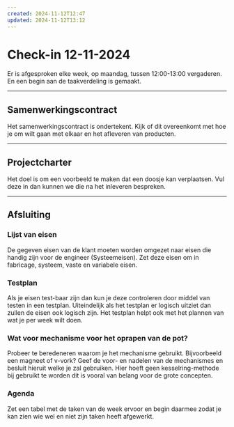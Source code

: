 ```yaml
---
created: 2024-11-12T12:47
updated: 2024-11-12T13:12
---
```



# Check-in 12-11-2024
Er is afgesproken elke week, op maandag,  tussen 12:00-13:00 vergaderen.
En een begin aan de taakverdeling is gemaakt.

---

## Samenwerkingscontract
Het samenwerkingscontract is ondertekent. Kijk of dit overeenkomt met hoe je om wilt gaan met elkaar en het afleveren van producten.

---

## Projectcharter
Het doel is om een voorbeeld te maken dat een doosje kan verplaatsen. Vul deze in dan kunnen we die na het inleveren bespreken.

---

## Afsluiting
### Lijst van eisen
De gegeven eisen van de klant moeten worden omgezet naar eisen die handig zijn voor de engineer (Systeemeisen). Zet deze eisen om in fabricage, systeem, vaste en variabele eisen.

### Testplan 
Als je eisen test-baar zijn dan kun je deze controleren door middel van testen in een testplan. Uiteindelijk als het testplan er logisch uitziet dan zullen de eisen ook logisch zijn. Het testplan helpt ook met het plannen van wat je per week wilt doen.

### Wat voor mechanisme voor het oprapen van de pot?
Probeer te beredeneren waarom je het mechanisme gebruikt.
Bijvoorbeeld een magneet of v-vork?
Geef de voor- en nadelen van de mechanismes en besluit hieruit welke je zal gebruiken.
Hier hoeft geen kesselring-methode bij gebruikt te worden dit is vooral van belang voor de grote concepten.

### Agenda
Zet een tabel met de taken van de week ervoor en begin daarmee zodat je kan zien wie wel en niet zijn taken heeft afgewerkt.
